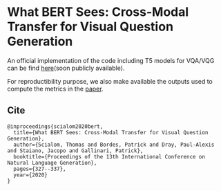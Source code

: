 # What BERT Sees: Cross-Modal Transfer for Visual Question Generation

An official implementation of the code including T5 models for VQA/VQG can be find [here](https://github.com/hwanheelee1993/t5vqa)(soon publicly available).

For reproductibility purpose, we also make available the outputs used to compute the metrics in the [paper](https://drive.google.com/file/d/1XD4bsTK8QLHFjX1LHfN607W9vNMhJXk8/view?usp=sharing).

## Cite

```
@inproceedings{scialom2020bert,
  title={What BERT Sees: Cross-Modal Transfer for Visual Question Generation},
  author={Scialom, Thomas and Bordes, Patrick and Dray, Paul-Alexis and Staiano, Jacopo and Gallinari, Patrick},
  booktitle={Proceedings of the 13th International Conference on Natural Language Generation},
  pages={327--337},
  year={2020}
}
```
